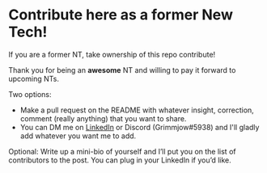 # Contribute here as a former New Tech!

If you are a former NT, take ownership of this repo contribute! 

Thank you for being an **awesome** NT and willing to pay it forward to upcoming NTs. 

Two options:
* Make a pull request on the README with whatever insight, correction, comment (really anything) that you want to share.
* You can DM me on [LinkedIn](https://www.linkedin.com/in/hamza-algamoos/) or Discord (Grimmjow#5938) and I'll gladly add whatever you want me to add.

Optional: Write up a mini-bio of yourself and I’ll put you on the list of contributors to the post. You can plug in your LinkedIn if you’d like.
